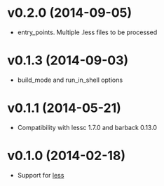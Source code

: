 # v0.2.0 (2014-09-05)

- entry_points. Multiple .less files to be processed

# v0.1.3 (2014-09-03)

- build_mode and run_in_shell options

# v0.1.1 (2014-05-21)

- Compatibility with lessc 1.7.0 and barback 0.13.0

# v0.1.0 (2014-02-18)

- Support for [less](http://lesscss.org/)